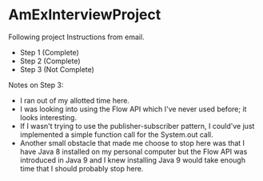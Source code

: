 # AmExInterviewProject

Following project Instructions from email.

- Step 1 (Complete)
- Step 2 (Complete)
- Step 3 (Not Complete)

Notes on Step 3:

- I ran out of my allotted time here. 
- I was looking into using the Flow API which I've never used before; it looks interesting.
- If I wasn't trying to use the publisher-subscriber pattern, I could've just implemented a simple function call for the System.out call. 
- Another small obstacle that made me choose to stop here was that I have Java 8 installed on my personal computer but the Flow API was introduced in Java 9 and I knew installing Java 9 would take enough time that I should probably stop here. 

